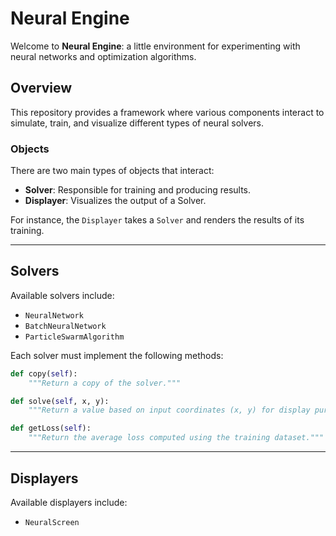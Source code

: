 # Neural Engine

Welcome to **Neural Engine**: a little environment for experimenting with neural networks and optimization algorithms.

## Overview

This repository provides a framework where various components interact to simulate, train, and visualize different types of neural solvers.

### Objects

There are two main types of objects that interact:

- **Solver**: Responsible for training and producing results.
- **Displayer**: Visualizes the output of a Solver.

For instance, the `Displayer` takes a `Solver` and renders the results of its training.

---

## Solvers

Available solvers include:

- `NeuralNetwork`
- `BatchNeuralNetwork`
- `ParticleSwarmAlgorithm`

Each solver must implement the following methods:

```python
def copy(self):
    """Return a copy of the solver."""

def solve(self, x, y):
    """Return a value based on input coordinates (x, y) for display purposes."""

def getLoss(self):
    """Return the average loss computed using the training dataset."""
```

---

## Displayers

Available displayers include:

- `NeuralScreen`